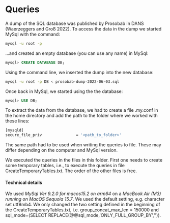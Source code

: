 # Queries

A dump of the SQL database was published by Prosobab in DANS (Waerzeggers and Groß 2022). To access the data in the dump we started MySql with the command:
```bash
mysql -u root -p
```
...and  created an empty database (you can use any name) in MySql:
```sql
mysql> CREATE DATABASE DB;
```
Using the command line, we inserted the dump into the new database:
```Bash
mysql -u root -p DB < prosobab-dump-2022-06-03.sql
```
Once back in MySql, we started using the the database:
```sql
mysql> USE DB;
```
To extract the data from the database, we had to create a file .my.conf in the home directory and add the path to the folder where we worked with these lines:
```bash
[mysqld]
secure_file_priv               = '<path_to_folder>'
```
The same path had to be used when writing the queries to file. These may differ depending on the computer and MySql version.

We executed the queries in the files in this folder. First one needs to create some temporary tables, i.e., to execute the queries in file CreateTemporaryTables.txt. The order of the other files is free.

#### Technical details

We used _MySql Ver 9.2.0 for macos15.2 on arm64_ on a _MacBook Air (M3) running on MacOS Sequoia 15.7_. We used the default setting, e.g. character set utf8mb4. We only changed the two setting defined in the beginning of the CreateTemporaryTables.txt, i.e. group_concat_max_len = 150000 and sql_mode=(SELECT REPLACE(@@sql_mode,'ONLY_FULL_GROUP_BY','')).

